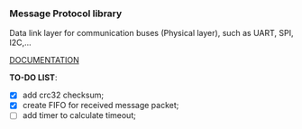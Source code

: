 ### Message Protocol library
Data link layer for communication buses (Physical layer), such as UART, SPI, I2C,...

[DOCUMENTATION](https://trongphuongpro.github.io/libmessage/files.html)

**TO-DO LIST**:
- [x] add crc32 checksum;
- [x] create FIFO for received message packet;
- [ ] add timer to calculate timeout;
